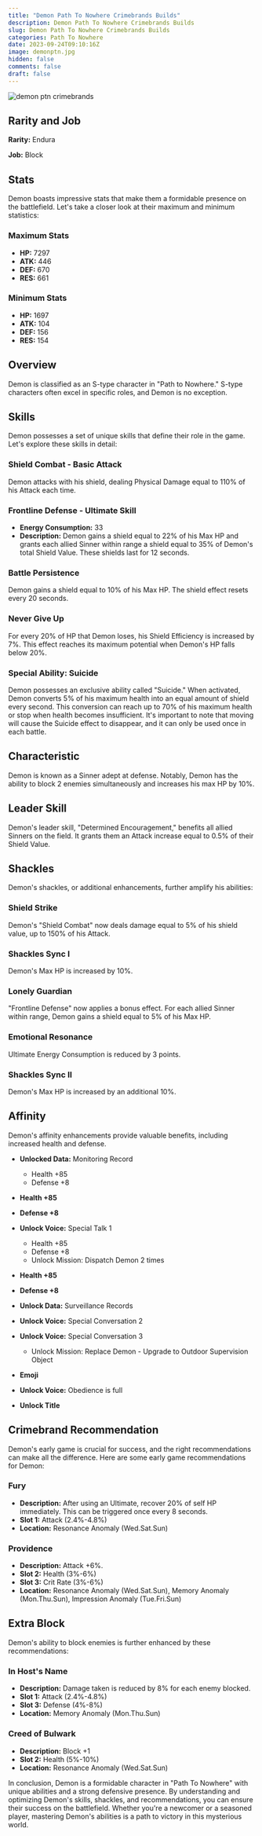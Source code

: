 ```yaml
---
title: "Demon Path To Nowhere Crimebrands Builds"
description: Demon Path To Nowhere Crimebrands Builds
slug: Demon Path To Nowhere Crimebrands Builds
categories: Path To Nowhere
date: 2023-09-24T09:10:16Z
image: demonptn.jpg
hidden: false
comments: false
draft: false
---
```


![demon ptn crimebrands](demonptn.jpg)

## Rarity and Job

**Rarity:** Endura

**Job:** Block

## Stats

Demon boasts impressive stats that make them a formidable presence on the battlefield. Let's take a closer look at their maximum and minimum statistics:

### Maximum Stats
- **HP:** 7297
- **ATK:** 446
- **DEF:** 670
- **RES:** 661

### Minimum Stats
- **HP:** 1697
- **ATK:** 104
- **DEF:** 156
- **RES:** 154

## Overview

Demon is classified as an S-type character in "Path to Nowhere." S-type characters often excel in specific roles, and Demon is no exception.

## Skills

Demon possesses a set of unique skills that define their role in the game. Let's explore these skills in detail:

### Shield Combat - Basic Attack
Demon attacks with his shield, dealing Physical Damage equal to 110% of his Attack each time.

### Frontline Defense - Ultimate Skill
- **Energy Consumption:** 33
- **Description:** Demon gains a shield equal to 22% of his Max HP and grants each allied Sinner within range a shield equal to 35% of Demon's total Shield Value. These shields last for 12 seconds.

### Battle Persistence
Demon gains a shield equal to 10% of his Max HP. The shield effect resets every 20 seconds.

### Never Give Up
For every 20% of HP that Demon loses, his Shield Efficiency is increased by 7%. This effect reaches its maximum potential when Demon's HP falls below 20%.

### Special Ability: Suicide
Demon possesses an exclusive ability called "Suicide." When activated, Demon converts 5% of his maximum health into an equal amount of shield every second. This conversion can reach up to 70% of his maximum health or stop when health becomes insufficient. It's important to note that moving will cause the Suicide effect to disappear, and it can only be used once in each battle.

## Characteristic

Demon is known as a Sinner adept at defense. Notably, Demon has the ability to block 2 enemies simultaneously and increases his max HP by 10%.

## Leader Skill

Demon's leader skill, "Determined Encouragement," benefits all allied Sinners on the field. It grants them an Attack increase equal to 0.5% of their Shield Value.

## Shackles

Demon's shackles, or additional enhancements, further amplify his abilities:

### Shield Strike
Demon's "Shield Combat" now deals damage equal to 5% of his shield value, up to 150% of his Attack.

### Shackles Sync I
Demon's Max HP is increased by 10%.

### Lonely Guardian
"Frontline Defense" now applies a bonus effect. For each allied Sinner within range, Demon gains a shield equal to 5% of his Max HP.

### Emotional Resonance
Ultimate Energy Consumption is reduced by 3 points.

### Shackles Sync II
Demon's Max HP is increased by an additional 10%.

## Affinity

Demon's affinity enhancements provide valuable benefits, including increased health and defense.

- **Unlocked Data:** Monitoring Record
  - Health +85
  - Defense +8

- **Health +85**
- **Defense +8**

- **Unlock Voice:** Special Talk 1
  - Health +85
  - Defense +8
  - Unlock Mission: Dispatch Demon 2 times

- **Health +85**
- **Defense +8**

- **Unlock Data:** Surveillance Records
- **Unlock Voice:** Special Conversation 2
- **Unlock Voice:** Special Conversation 3
  - Unlock Mission: Replace Demon - Upgrade to Outdoor Supervision Object
- **Emoji**
- **Unlock Voice:** Obedience is full
- **Unlock Title**

## Crimebrand Recommendation

Demon's early game is crucial for success, and the right recommendations can make all the difference. Here are some early game recommendations for Demon:

### Fury
- **Description:** After using an Ultimate, recover 20% of self HP immediately. This can be triggered once every 8 seconds.
- **Slot 1:** Attack (2.4%-4.8%)
- **Location:** Resonance Anomaly (Wed.Sat.Sun)

### Providence
- **Description:** Attack +6%.
- **Slot 2:** Health (3%-6%)
- **Slot 3:** Crit Rate (3%-6%)
- **Location:** Resonance Anomaly (Wed.Sat.Sun), Memory Anomaly (Mon.Thu.Sun), Impression Anomaly (Tue.Fri.Sun)

## Extra Block

Demon's ability to block enemies is further enhanced by these recommendations:

### In Host's Name
- **Description:** Damage taken is reduced by 8% for each enemy blocked.
- **Slot 1:** Attack (2.4%-4.8%)
- **Slot 3:** Defense (4%-8%)
- **Location:** Memory Anomaly (Mon.Thu.Sun)

### Creed of Bulwark
- **Description:** Block +1
- **Slot 2:** Health (5%-10%)
- **Location:** Resonance Anomaly (Wed.Sat.Sun)

In conclusion, Demon is a formidable character in "Path To Nowhere" with unique abilities and a strong defensive presence. By understanding and optimizing Demon's skills, shackles, and recommendations, you can ensure their success on the battlefield. Whether you're a newcomer or a seasoned player, mastering Demon's abilities is a path to victory in this mysterious world.